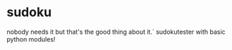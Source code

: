 # sudoku
nobody needs it but that's the good thing about it.´
sudokutester with basic python modules!
